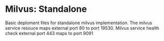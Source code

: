 # Milvus: Standalone

Basic deploment files for standalone milvus implementation.
The milvus service resouce maps external port 80 to port 19530.
Milvus service health check external port 443 maps to port 9091
